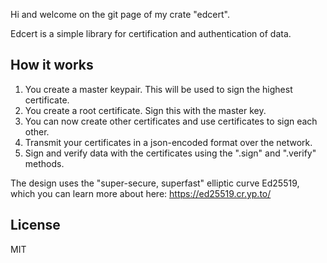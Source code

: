 Hi and welcome on the git page of my crate "edcert".

Edcert is a simple library for certification and authentication of data.

## How it works

1. You create a master keypair. This will be used to sign the highest certificate.
2. You create a root certificate. Sign this with the master key.
3. You can now create other certificates and use certificates to sign each other.
4. Transmit your certificates in a json-encoded format over the network.
5. Sign and verify data with the certificates using the ".sign" and ".verify" methods.

The design uses the "super-secure, superfast" elliptic curve Ed25519, which you can learn more about here: https://ed25519.cr.yp.to/

## License

MIT
